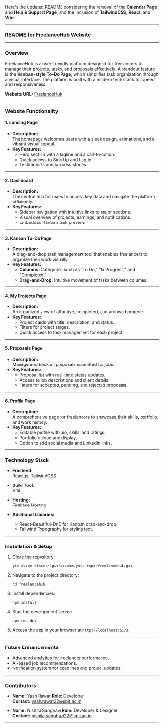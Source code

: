 Here's the updated README considering the removal of the **Calendar Page** and **Help & Support Page**, and the inclusion of **TailwindCSS**, **React**, and **Vite**:

---

### README for FreelanceHub Website  

---

### **Overview**  
FreelanceHub is a user-friendly platform designed for freelancers to manage their projects, tasks, and proposals effectively. A standout feature is the **Kanban-style To-Do Page**, which simplifies task organization through a visual interface. The platform is built with a modern tech stack for speed and responsiveness.  

**Website URL:** [FreelanceHub](https://freelancehub0206.web.app/)  

---

### **Website Functionality**  

#### **1. Landing Page**  
- **Description:**  
  The homepage welcomes users with a sleek design, animations, and a vibrant visual appeal.  
- **Key Features:**  
  - Hero section with a tagline and a call-to-action.  
  - Quick access to Sign Up and Log In.  
  - Testimonials and success stories.  

---

#### **2. Dashboard**  
- **Description:**  
  The central hub for users to access key data and navigate the platform efficiently.  
- **Key Features:**  
  - Sidebar navigation with intuitive links to major sections.  
  - Visual overview of projects, earnings, and notifications.  
  - Embedded Kanban task preview.  

---

#### **3. Kanban To-Do Page**  
- **Description:**  
  A drag-and-drop task management tool that enables freelancers to organize their work visually.  
- **Key Features:**  
  - **Columns:** Categories such as "To Do," "In Progress," and "Completed."  
  - **Drag-and-Drop:** Intuitive movement of tasks between columns.  

---

#### **4. My Projects Page**  
- **Description:**  
  An organized view of all active, completed, and archived projects.  
- **Key Features:**  
  - Project cards with title, description, and status.  
  - Filters for project stages.  
  - Quick access to task management for each project.  

---

#### **5. Proposals Page**  
- **Description:**  
  Manage and track all proposals submitted for jobs.  
- **Key Features:**  
  - Proposal list with real-time status updates.  
  - Access to job descriptions and client details.  
  - Filters for accepted, pending, and rejected proposals.  

---

#### **6. Profile Page**  
- **Description:**  
  A comprehensive page for freelancers to showcase their skills, portfolio, and work history.  
- **Key Features:**  
  - Editable profile with bio, skills, and ratings.  
  - Portfolio upload and display.  
  - Option to add social media and LinkedIn links.  

---
### **Technology Stack**  

- **Frontend:**  
  React.js, TailwindCSS  

- **Build Tool:**  
  Vite  

- **Hosting:**  
  Firebase Hosting  

- **Additional Libraries:**  
  - React-Beautiful-DnD for Kanban drag-and-drop.  
  - Tailwind Typography for styling text.  

---

### **Installation & Setup**  

1. Clone the repository:  
   ```bash  
   git clone https://github.com/your-repo/freelancehub.git  
   ```  

2. Navigate to the project directory:  
   ```bash  
   cd freelancehub  
   ```  

3. Install dependencies:  
   ```bash  
   npm install  
   ```  

4. Start the development server:  
   ```bash  
   npm run dev  
   ```  

5. Access the app in your browser at `http://localhost:5173`.  

---

### **Future Enhancements**  

- Advanced analytics for freelancer performance.  
- AI-based job recommendations.  
- Notification system for deadlines and project updates.  

--- 

### **Contributors**  

- **Name:** Yash Rawat 
  **Role:** Developer  
  **Contact:** yash.rawat22@spit.ac.in

- **Name:** Nishita Sanghavi 
  **Role:** Developer & Designer  
  **Contact:** nishita.sanghavi22@spit.ac.in 

---  
